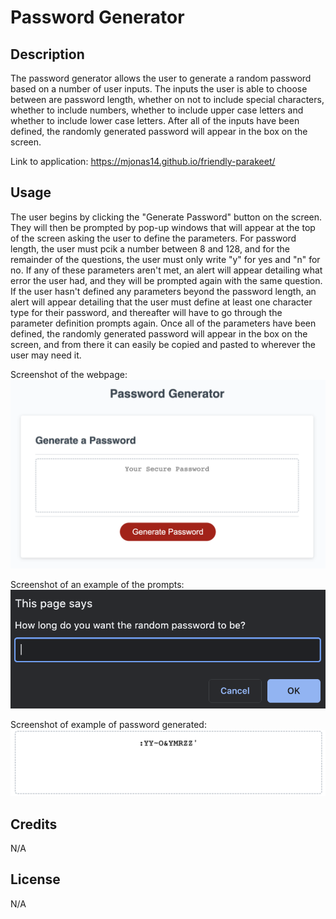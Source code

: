 # Password Generator

## Description

The password generator allows the user to generate a random password based on a number of user inputs. The inputs the user is able to choose between are password length, whether on not to include special characters, whether to include numbers, whether to include upper case letters and whether to include lower case letters. After all of the inputs have been defined, the randomly generated password will appear in the box on the screen. 

Link to application: https://mjonas14.github.io/friendly-parakeet/

## Usage

The user begins by clicking the "Generate Password" button on the screen. They will then be prompted by pop-up windows that will appear at the top of the screen asking the user to define the parameters. For password length, the user must pcik a number between 8 and 128, and for the remainder of the questions, the user must only write "y" for yes and "n" for no. If any of these parameters aren't met, an alert will appear detailing what error the user had, and they will be prompted again with the same question. If the user hasn't defined any parameters beyond the password length, an alert will appear detailing that the user must define at least one character type for their password, and thereafter will have to go through the parameter definition prompts again. Once all of the parameters have been defined, the randomly generated password will appear in the box on the screen, and from there it can easily be copied and pasted to wherever the user may need it. 

Screenshot of the webpage: 
![Alt text](Develop/images/screenshot_page.png)

Screenshot of an example of the prompts: 
![Alt text](Develop/images/screenshot_alert.png)

Screenshot of example of password generated: 
![Alt text](Develop/images/screenshot_password_example.png)

## Credits

N/A

## License

N/A
